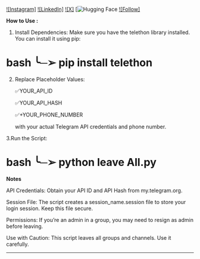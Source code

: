 [![Instagram]](https://instagram.com/aihoma)
[![LinkedIn]](https://linkedin.com/in/https://www.linkedin.com/in/aihoma/)
[![X]](https://x.com/https://x.com/Ai_Homa)
[![Hugging Face](https://huggingface.co/AiHoma)
[![Follow]](https://github.com/AiHoma)
   
   **How to Use :**

1. Install Dependencies:
   Make sure you have the telethon library installed. You can install it using pip:
                        
bash
  ╰─➢ pip install telethon
==================================
  
2. Replace Placeholder Values:
   
    ✅YOUR_API_ID
   
    ✅YOUR_API_HASH
   
    ✅+YOUR_PHONE_NUMBER
   
      with your actual Telegram API credentials and phone number.
    
3.Run the Script:
  
bash
  ╰─➢ python leave All.py
===================================

**Notes**

API Credentials:
Obtain your API ID and API Hash from my.telegram.org.

Session File:
The script creates a session_name.session file to store your login session. Keep this file secure.

Permissions:
If you’re an admin in a group, you may need to resign as admin before leaving.

Use with Caution:
This script leaves all groups and channels. Use it carefully.
__________________________________________
